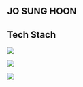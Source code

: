 
## JO SUNG HOON


## Tech Stach

<img
  src="https://img.shields.io/badge/HTML5-E34F26?style=flat-square&logo=HTML5&logoColor=white"
/>

<img
  src="https://img.shields.io/badge/css3-E34F26?style=flat-square&logo=css3&logoColor=white"
/>


<img
  src="https://img.shields.io/badge/HTML5-E34F26?style=flat-square&logo=HTML5&logoColor=white"
/>

